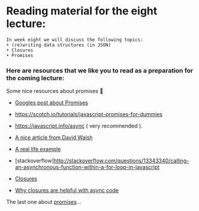 # Reading material for the eight lecture:

```
In week eight we will discuss the following topics:
• (re)writing data structures (in JSON)
• Closures
• Promises
```

### Here are resources that we like you to read as a preparation for the coming lecture:

Some nice resources about promises :ring:
- [Googles post about Promises](https://developers.google.com/web/fundamentals/getting-started/primers/promises)
- https://scotch.io/tutorials/javascript-promises-for-dummies
- https://javascript.info/async ( very recommended ).
- [A nice article from David Walsh](https://davidwalsh.name/promises)
- [A real life example](https://github.com/mdn/js-examples/blob/master/promises-test/index.html)
- [stackoverflow]http://stackoverflow.com/questions/13343340/calling-an-asynchronous-function-within-a-for-loop-in-javascript

- [Closures](https://developer.mozilla.org/en-US/docs/Web/JavaScript/Closures)
- [Why closures are helpful with async code](http://stackoverflow.com/questions/13343340/calling-an-asynchronous-function-within-a-for-loop-in-javascript)

The last one about [promises](https://www.youtube.com/watch?v=WBupia9oidU)...
